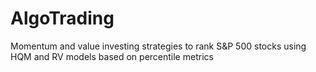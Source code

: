 # AlgoTrading
 Momentum and value investing strategies to rank S&amp;P 500 stocks using HQM and RV models based on percentile metrics
